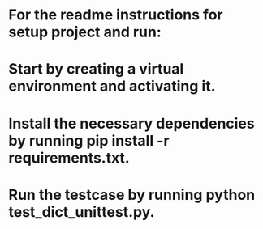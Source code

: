 # For the readme instructions for setup project and run:

# Start by creating a virtual environment and activating it.

# Install the necessary dependencies by running pip install -r requirements.txt.

# Run the testcase by running python test_dict_unittest.py.
